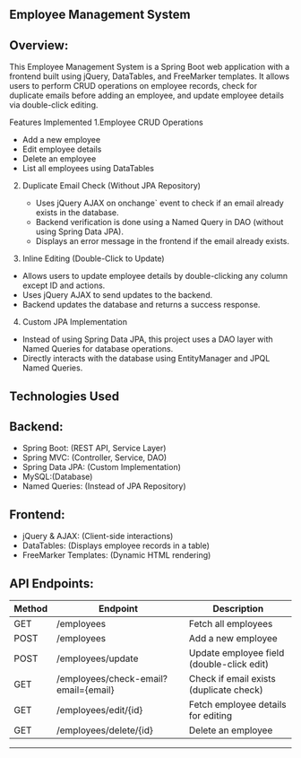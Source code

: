 Employee Management System
---------------------------

Overview:
---------
This Employee Management System is a Spring Boot web application with a frontend built using jQuery, DataTables, and FreeMarker templates. It allows users to perform CRUD operations on employee records, check for duplicate emails before adding an employee, and update employee details via double-click editing.

Features Implemented
1.Employee CRUD Operations
   - Add a new employee
   - Edit employee details
   - Delete an employee
   - List all employees using DataTables

2. Duplicate Email Check (Without JPA Repository)
   - Uses jQuery AJAX on onchange` event to check if an email already exists in the database.
   - Backend verification is done using a Named Query in DAO (without using Spring Data JPA).
   - Displays an error message in the frontend if the email already exists.

 3. Inline Editing (Double-Click to Update)
   - Allows users to update employee details by double-clicking any column except ID and actions.
   - Uses jQuery AJAX to send updates to the backend.
   - Backend updates the database and returns a success response.

 4. Custom JPA Implementation
   - Instead of using Spring Data JPA, this project uses a DAO layer with Named Queries for database operations.
   - Directly interacts with the database using EntityManager and JPQL Named Queries.

Technologies Used
------------------
Backend:
--------
- Spring Boot: (REST API, Service Layer)
- Spring MVC: (Controller, Service, DAO)
- Spring Data JPA: (Custom Implementation)
- MySQL:(Database)
- Named Queries: (Instead of JPA Repository)

Frontend:
------------
- jQuery & AJAX: (Client-side interactions)
- DataTables: (Displays employee records in a table)
- FreeMarker Templates: (Dynamic HTML rendering)

API Endpoints:
---------------------------------------------------------------------------------------------
| Method |            Endpoint                  |           Description                     |
|--------|--------------------------------------|-------------------------------------------|
| GET    | /employees                           | Fetch all employees                       |
| POST   | /employees                           | Add a new employee                        |
| POST   | /employees/update                    | Update employee field (double-click edit) |
| GET    | /employees/check-email?email={email} | Check if email exists (duplicate check)   |
| GET    | /employees/edit/{id}                 | Fetch employee details for editing        |
| GET    | /employees/delete/{id}               | Delete an employee                        |
---------------------------------------------------------------------------------------------


